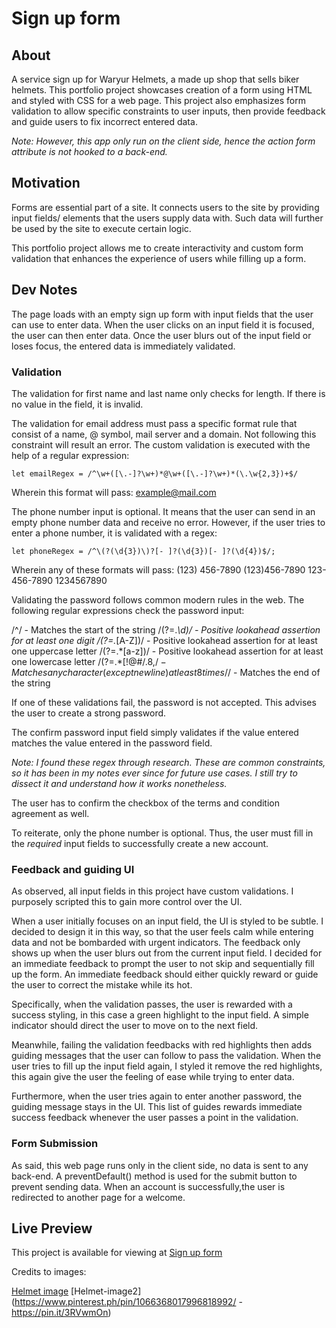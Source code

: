 # Sign up form

## About
A service sign up for Waryur Helmets, a made up shop that sells biker helmets. This portfolio project showcases creation of a form using HTML and styled with CSS for a web page. This project also emphasizes form validation to allow specific constraints to user inputs, then provide feedback and guide users to fix incorrect entered data. 

*Note: However, this app only run on the client side, hence the action form attribute is not hooked to a back-end.*

## Motivation
Forms are essential part of a site. It connects users to the site by providing input fields/ elements that the users supply data with. Such data will further be used by the site to execute certain logic.

This portfolio project allows me to create interactivity and custom form validation that enhances the experience of users while filling up a form.

## Dev Notes
The page loads with an empty sign up form with input fields that the user can use to enter data. When the user clicks on an input field it is focused, the user can then enter data. Once the user blurs out of the input field or loses focus, the entered data is immediately validated. 

### Validation
The validation for first name and last name only checks for length. If there is no value in the field, it is invalid. 

The validation for email address must pass a specific format rule that consist of a name, @ symbol, mail server and a domain. Not following this constraint will result an error. The custom validation is executed with the help of a regular expression:

```
let emailRegex = /^\w+([\.-]?\w+)*@\w+([\.-]?\w+)*(\.\w{2,3})+$/
```
Wherein this format will pass:
example@mail.com

The phone number input is optional. It means that the user can send in an empty phone number data and receive no error. However, if the user tries to enter a phone number, it is validated with a regex:
```
let phoneRegex = /^\(?(\d{3})\)?[- ]?(\d{3})[- ]?(\d{4})$/;
```
Wherein any of these formats will pass:
(123) 456-7890
(123)456-7890
123-456-7890
1234567890

Validating the password follows common modern rules in the web. The following regular expressions check the password input:

/^/ - Matches the start of the string
/(?=.*\d)/ - Positive lookahead assertion for at least one digit
/(?=.*[A-Z])/ - Positive lookahead assertion for at least one uppercase letter
/(?=.*[a-z])/ - Positive lookahead assertion for at least one lowercase letter
/(?=.&ast;[!@#$%^&*()_+\-=[\]{};':"\\|,.<>/?])/ - Positive lookahead assertion for at least one special character
/.{8,} / - Matches any character (except newline) at least 8 times
/$/ - Matches the end of the string

If one of these validations fail, the password is not accepted. This advises
the user to create a strong password.

The confirm password input field simply validates if the value entered matches the value entered in the password field.

*Note: I found these regex through research. These are common constraints, so it has been in my notes ever since for future use cases. I still try to dissect it and understand how it works nonetheless.*

The user has to confirm the checkbox of the terms and condition agreement as well.

To reiterate, only the phone number is optional. Thus, the user must fill in the *required* input fields to successfully create a new account. 

### Feedback and guiding UI
As observed, all input fields in this project have custom validations. I purposely scripted this to gain more control over the UI.

When a user initially focuses on an input field, the UI is styled to be subtle. I decided to design it in this way, so that the user feels calm while entering data and not be bombarded with urgent indicators. The feedback only shows up when the user blurs out from the current input field.
I decided for an immediate feedback to prompt the user to not skip and sequentially fill up the form. An immediate feedback should either quickly reward or guide the user to correct the mistake while its hot.

Specifically, when the validation passes, the user is rewarded with a success styling, in this case a green highlight to the input field. A simple indicator should direct the user to move on to the next field.

Meanwhile, failing the validation feedbacks with red highlights then adds guiding messages that the user can follow to pass the validation.
When the user tries to fill up the input field again, I styled it remove the red highlights, this again give the user the feeling of ease while trying to enter data.

Furthermore, when the user tries again to enter another password, the guiding message stays in the UI. This list of guides rewards immediate success feedback whenever the user passes a point in the validation.

### Form Submission
As said, this web page runs only in the client side, no data is sent to any back-end. A preventDefault() method is used for the submit button to prevent sending data. When an account is successfully,the user is redirected to another page for a welcome.  


## Live Preview
This project is available for viewing at [Sign up form](https://makieldeviso.github.io/sign-up-form/)


Credits to images:

[Helmet image](https://sk.pinterest.com/pin/512425263857325426/)
[Helmet-image2](https://www.pinterest.ph/pin/1066368017996818992/ - https://pin.it/3RVwmOn)

